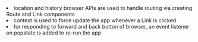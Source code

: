 <li> location and history browser APIs are used to handle routing via creating Route and Link components </li>
<li> context is used to force update the app whenever a Link is clicked </li>
<li> for responding to forward and back button of browser, an event listener on popstate is added to re-run the app</li>
